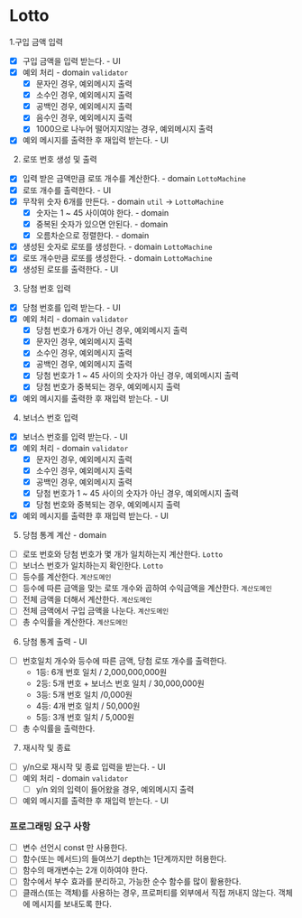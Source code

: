 # Lotto

1.구입 금액 입력

- [x] 구입 금액을 입력 받는다. - UI
- [x] 예외 처리 - domain `validator`
  - [x] 문자인 경우, 예외메시지 출력
  - [x] 소수인 경우, 예외메시지 출력
  - [x] 공백인 경우, 예외메시지 출력
  - [x] 음수인 경우, 예외메시지 출력
  - [x] 1000으로 나누어 떨어지지않는 경우, 예외메시지 출력
- [x] 예외 메시지를 출력한 후 재입력 받는다. - UI

2. 로또 번호 생성 및 출력

- [x] 입력 받은 금액만큼 로또 개수를 계산한다. - domain `LottoMachine`
- [x] 로또 개수를 출력한다. - UI
- [x] 무작위 숫자 6개를 만든다. - domain `util` -> `LottoMachine`
  - [x] 숫자는 1 ~ 45 사이여야 한다. - domain
  - [x] 중복된 숫자가 있으면 안된다. - domain
  - [x] 오름차순으로 정렬한다. - domain
- [x] 생성된 숫자로 로또를 생성한다. - domain `LottoMachine`
- [x] 로또 개수만큼 로또를 생성한다. - domain `LottoMachine`
- [x] 생성된 로또를 출력한다. - UI

3. 당첨 번호 입력

- [x] 당첨 번호를 입력 받는다. - UI
- [x] 예외 처리 - domain `validator`
  - [x] 당첨 번호가 6개가 아닌 경우, 예외메시지 출력
  - [x] 문자인 경우, 예외메시지 출력
  - [x] 소수인 경우, 예외메시지 출력
  - [x] 공백인 경우, 예외메시지 출력
  - [x] 당첨 번호가 1 ~ 45 사이의 숫자가 아닌 경우, 예외메시지 출력
  - [x] 당첨 번호가 중복되는 경우, 예외메시지 출력
- [x] 예외 메시지를 출력한 후 재입력 받는다. - UI

4. 보너스 번호 입력

- [x] 보너스 번호를 입력 받는다. - UI
- [x] 예외 처리 - domain `validator`
  - [x] 문자인 경우, 예외메시지 출력
  - [x] 소수인 경우, 예외메시지 출력
  - [x] 공백인 경우, 예외메시지 출력
  - [x] 당첨 번호가 1 ~ 45 사이의 숫자가 아닌 경우, 예외메시지 출력
  - [x] 당첨 번호와 중복되는 경우, 예외메시지 출력
- [x] 예외 메시지를 출력한 후 재입력 받는다. - UI

5. 당첨 통계 계산 - domain

- [ ] 로또 번호와 당첨 번호가 몇 개가 일치하는지 계산한다. `Lotto`
- [ ] 보너스 번호가 일치하는지 확인한다. `Lotto`
- [ ] 등수를 계산한다. `계산도메인`
- [ ] 등수에 따른 금액을 맞는 로또 개수와 곱하여 수익금액을 계산한다. `계산도메인`
- [ ] 전체 금액을 더해서 계산한다. `계산도메인`
- [ ] 전체 금액에서 구입 금액을 나눈다. `계산도메인`
- [ ] 총 수익률을 계산한다. `계산도메인`

6. 당첨 통계 출력 - UI

- [ ] 번호일치 개수와 등수에 따른 금액, 당첨 로또 개수를 출력한다.
  - 1등: 6개 번호 일치 / 2,000,000,000원
  - 2등: 5개 번호 + 보너스 번호 일치 / 30,000,000원
  - 3등: 5개 번호 일치 /0,000원
  - 4등: 4개 번호 일치 / 50,000원
  - 5등: 3개 번호 일치 / 5,000원
- [ ] 총 수익률을 출력한다.

7. 재시작 및 종료

- [ ] y/n으로 재시작 및 종료 입력을 받는다. - UI
- [ ] 예외 처리 - domain `validator`
  - [ ] y/n 외의 입력이 들어왔을 경우, 예외메시지 출력
- [ ] 예외 메시지를 출력한 후 재입력 받는다. - UI

### 프로그래밍 요구 사항

- [ ] 변수 선언시 const 만 사용한다.
- [ ] 함수(또는 메서드)의 들여쓰기 depth는 1단계까지만 허용한다.
- [ ] 함수의 매개변수는 2개 이하여야 한다.
- [ ] 함수에서 부수 효과를 분리하고, 가능한 순수 함수를 많이 활용한다.
- [ ] 클래스(또는 객체)를 사용하는 경우, 프로퍼티를 외부에서 직접 꺼내지 않는다. 객체에 메시지를 보내도록 한다.
